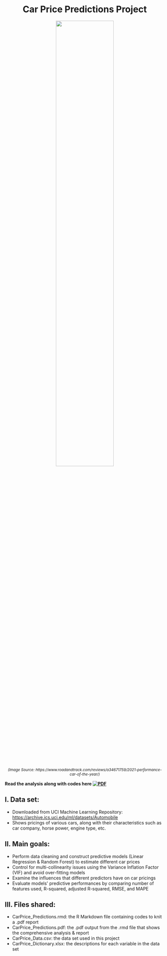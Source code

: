 <h1 align="center">
Car Price Predictions Project
</h1>
<!---![alt text](https://hips.hearstapps.com/hmg-prod.s3.amazonaws.com/images/pcoty2020-dw-burnett-3-1605296622.jpg) --->
<p align="center">
<img src="https://hips.hearstapps.com/hmg-prod.s3.amazonaws.com/images/pcoty2020-dw-burnett-3-1605296622.jpg" 
alt="" title="Image Source: https://www.roadandtrack.com/reviews/a34671759/2021-performance-car-of-the-year/" width="60%" height="60%">
</p>
<p align="center">
<sup><i>(Image Source: https://www.roadandtrack.com/reviews/a34671759/2021-performance-car-of-the-year/)</i></sup>
</p>

<b>Read the analysis along with codes here [![PDF](https://img.shields.io/badge/click%20to%20open-PDF-darkred)](https://github.com/namhaivu173/CarPrice_predictions/blob/main/CarPrice_Predictions.pdf)
</b>

## I. Data set:
- Downloaded from UCI Machine Learning Repository: https://archive.ics.uci.edu/ml/datasets/Automobile
- Shows pricings of various cars, along with their characteristics such as car company, horse power, engine type, etc.

## II. Main goals:
- Perform data cleaning and construct predictive models (Linear Regression & Random Forest) to estimate different car prices
- Control for multi-collinearity issues using the Variance Inflation Factor (VIF) and avoid over-fitting models
- Examine the influences that different predictors have on car pricings 
- Evaluate models' predictive performances by comparing number of features used, R-squared, adjusted R-squared, RMSE, and MAPE 

## III. Files shared:
- CarPrice_Predictions.rmd: the R Markdown file containing codes to knit a .pdf report
- CarPrice_Predictions.pdf: the .pdf output from the .rmd file that shows the comprehensive analysis & report
- CarPrice_Data.csv: the data set used in this project
- CarPrice_Dictionary.xlsx: the descriptions for each variable in the data set


